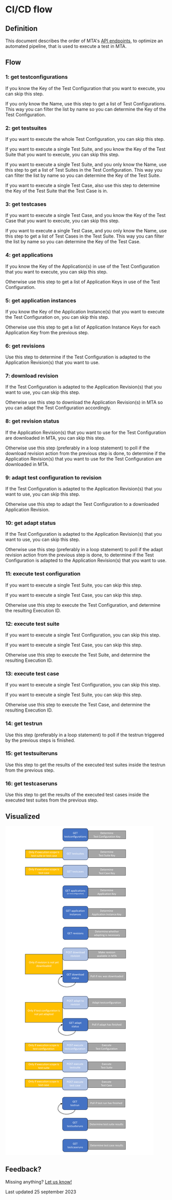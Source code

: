 # CI/CD flow

## Definition

This document describes the order of MTA's [API endpoints](../../api), to optimize an automated pipeline, that is used to execute a test in MTA. 

## Flow

### 1: get testconfigurations

If you know the Key of the Test Configuration that you want to execute, you can skip this step.

If you only know the Name, use this step to get a list of Test Configurations. This way you can filter the list by name so you can determine the Key of the Test Configuration.

### 2: get testsuites

If you want to execute the whole Test Configuration, you can skip this step.

If you want to execute a single Test Suite, and you know the Key of the Test Suite that you want to execute, you can skip this step.

If you want to execute a single Test Suite, and you only know the Name, use this step to get a list of Test Suites in the Test Configuration. This way you can filter the list by name so you can determine the Key of the Test Suite.

If you want to execute a single Test Case, also use this step to determine the Key of the Test Suite that the Test Case is in.

### 3: get testcases

If you want to execute a single Test Case, and you know the Key of the Test Case that you want to execute, you can skip this step.

If you want to execute a single Test Case, and you only know the Name, use this step to get a list of Test Cases in the Test Suite. This way you can filter the list by name so you can determine the Key of the Test Case.

### 4: get applications

If you know the Key of the Application(s) in use of the Test Configuration that you want to execute, you can skip this step.

Otherwise use this step to get a list of Application Keys in use of the Test Configuration.

### 5: get application instances

If you know the Key of the Application Instance(s) that you want to execute the Test Configuration on, you can skip this step.

Otherwise use this step to get a list of Application Instance Keys for each Application Key from the previous step.

### 6: get revisions

Use this step to determine if the Test Configuration is adapted to the Application Revision(s) that you want to use.

### 7: download revision

If the Test Configuration is adapted to the Application Revision(s) that you want to use, you can skip this step. 

Otherwise use this step to download the Application Revision(s) in MTA so you can adapt the Test Configuration accordingly.

### 8: get revision status

If the Application Revision(s) that you want to use for the Test Configuration are downloaded in MTA, you can skip this step.

Otherwise use this step (preferably in a loop statement) to poll if the download revision action from the previous step is done, to determine if the Application Revision(s) that you want to use for the Test Configuration are downloaded in MTA.

### 9: adapt test configuration to revision

If the Test Configuration is adapted to the Application Revision(s) that you want to use, you can skip this step.

Otherwise use this step to adapt the Test Configuration to a downloaded Application Revision.

### 10: get adapt status

If the Test Configuration is adapted to the Application Revision(s) that you want to use, you can skip this step. 

Otherwise use this step (preferably in a loop statement) to poll if the adapt revision action from the previous step is done, to determine if the Test Configuration is adapted to the Application Revision(s) that you want to use.

### 11: execute test configuration

If you want to execute a single Test Suite, you can skip this step.

If you want to execute a single Test Case, you can skip this step.

Otherwise use this step to execute the Test Configuration, and determine the resulting Execution ID.

### 12: execute test suite

If you want to execute a single Test Configuration, you can skip this step.

If you want to execute a single Test Case, you can skip this step.

Otherwise use this step to execute the Test Suite, and determine the resulting Execution ID.

### 13: execute test case

If you want to execute a single Test Configuration, you can skip this step.

If you want to execute a single Test Suite, you can skip this step.

Otherwise use this step to execute the Test Case, and determine the resulting Execution ID.

### 14: get testrun

Use this step (preferably in a loop statement) to poll if the testrun triggered by the previous steps is finished.

### 15: get testsuiteruns

Use this step to get the results of the executed test suites inside the testrun from the previous step.

### 16: get testcaseruns

Use this step to get the results of the executed test cases inside the executed test suites from the previous step.

## Visualized

![CI/CD flow](images/cicdflow.png)

## Feedback?
Missing anything? [Let us know!](mailto:support@menditect.com)

Last updated 25 september 2023